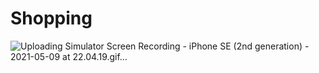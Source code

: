 # Shopping

![Uploading Simulator Screen Recording - iPhone SE (2nd generation) - 2021-05-09 at 22.04.19.gif…]()
